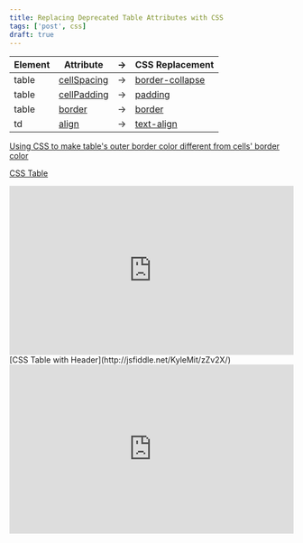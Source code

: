 ```yaml
---
title: Replacing Deprecated Table Attributes with CSS
tags: ['post', css]
draft: true
---
```


Element | Attribute        | → |CSS Replacement
--------|------------------|---|----------------
table   | [cellSpacing][1] | → | [border-collapse][5]
table   | [cellPadding][2] | → |[padding][6]
table   | [border][3]      | → | [border][7]
td      | [align][4]       | → | [text-align][8]

[1]: https://developer.mozilla.org/en-US/docs/Web/HTML/Element/table#attr-cellspacing
[2]: https://developer.mozilla.org/en-US/docs/Web/HTML/Element/table#attr-cellpadding
[3]: https://developer.mozilla.org/en-US/docs/Web/HTML/Element/table#attr-border
[4]: https://developer.mozilla.org/en-US/docs/Web/HTML/Element/table#attr-align
[5]: https://developer.mozilla.org/en-US/docs/Web/CSS/border-collapse
[6]: https://developer.mozilla.org/en-US/docs/Web/CSS/padding
[7]: https://developer.mozilla.org/en-US/docs/Web/CSS/border
[8]: https://developer.mozilla.org/en-US/docs/Web/CSS/text-align

[Using CSS to make table's outer border color different from cells' border color](http://stackoverflow.com/q/5875931/1366033)

[CSS Table](http://jsfiddle.net/KyleMit/Sx97B/)
<iframe width="100%" height="300" src="http://jsfiddle.net/KyleMit/Sx97B/embedded/" allowfullscreen="allowfullscreen" frameborder="0"></iframe>
[CSS Table with Header](http://jsfiddle.net/KyleMit/zZv2X/)
<iframe width="100%" height="300" src="http://jsfiddle.net/KyleMit/zZv2X/embedded/" allowfullscreen="allowfullscreen" frameborder="0"></iframe>
